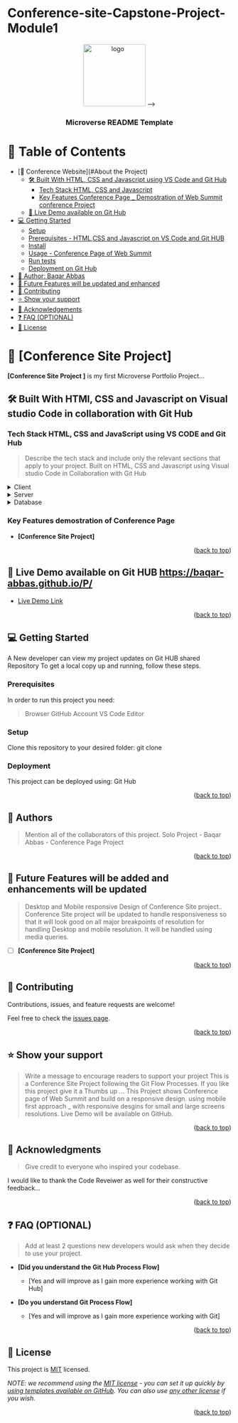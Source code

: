 # Conference-site-Capstone-Project-Module1

<a name="readme-top"></a>

<!--
HOW TO USE:
This is an example of how you may give instructions on setting up your project locally.

Modify this file to match your project and remove sections that don't apply.

REQUIRED SECTIONS:
- Table of Contents
- About the Project
  - Built With
  - Live Demo
- Getting Started
- Authors
- Future Features
- Contributing
- Show your support
- Acknowledgements
- License

OPTIONAL SECTIONS:
- FAQ

After you're finished please remove all the comments and instructions!
-->

<div align="center">
  <!-- You are encouraged to replace this logo with your own! Otherwise you can also remove it. -->
 <!--> <img src="murple_logo.png" alt="logo" width="140"  height="auto" /> -->
  <br/>

  <h3><b>Microverse README Template</b></h3>

</div>

<!-- TABLE OF CONTENTS -->

# 📗 Table of Contents

- [📖 Conference Website](#About the Project)
  - [🛠 Built With HTML, CSS and Javascript using VS Code and Git Hub ](#built-with)
    - [Tech Stack HTML, CSS and Javascript](#tech-stack)
    - [Key Features Conference Page _ Demostration of Web Summit conference Project](#key-features)
  - [🚀 Live Demo available on Git Hub](#live-demo)
- [💻 Getting Started](#getting-started)
  - [Setup](#setup)
  - [Prerequisites - HTML,CSS and Javascript on VS Code and Git HUB](#prerequisites)
  - [Install](#install)
  - [Usage - Conference Page of Web Summit](#usage)
  - [Run tests](#run-tests)
  - [Deployment on Git Hub](#triangular_flag_on_post-deployment)
- [👥 Author: Baqar Abbas](#authors)
- [🔭 Future Features will be updated and enhanced](#future-features)
- [🤝 Contributing](#contributing)
- [⭐️ Show your support](#support)
- [🙏 Acknowledgements](#acknowledgements)
- [❓ FAQ (OPTIONAL)](#faq)
- [📝 License](#license)

<!-- PROJECT DESCRIPTION -->

# 📖 [Conference Site Project] <a name="about-project"></a>



**[Conference Site Project ]** is my first Microverse Portfolio Project...

## 🛠 Built With HTMl, CSS and Javascript on Visual studio Code in collaboration with Git Hub <a name="built-with"></a>

### Tech Stack HTML, CSS and JavaScript using VS CODE and Git Hub<a name="tech-stack"></a>

> Describe the tech stack and include only the relevant sections that apply to your project.
  Built on HTML, CSS and Javascript using Visual studio Code in Collaboration with Git Hub 
<details>
  <summary>Client</summary>
  <ul>
    <li><a href="https://www.google.com/">HTML</a></li>
    <li><a href="https://www.google.com/">CSS</a></li>
    <li><a href="https://www.google.com"">JavaScript</a></li>
  </ul>
</details>

<details>
  <summary>Server</summary>
  <ul>
    
  </ul>
</details>

<details>
<summary>Database</summary>
  <ul>
    
  </ul>
</details>

<!-- Features -->

### Key Features demostration of Conference Page <a name="key-features"></a>

> 

- **[Conference Site Project]**


<p align="right">(<a href="#readme-top">back to top</a>)</p>

<!-- LIVE DEMO -->

## 🚀 Live Demo available on Git HUB <a name="live-demo">https://baqar-abbas.github.io/P/</a>



- [Live Demo Link](https://baqar-abbas.github.io/P/)

<p align="right">(<a href="#readme-top">back to top</a>)</p>

<!-- GETTING STARTED -->

## 💻 Getting Started <a name="getting-started"></a>

 A New developer can view my project updates on Git HUB shared Repository
To get a local copy up and running, follow these steps.

### Prerequisites

In order to run this project you need:
> Browser
> GitHub Account
> VS Code Editor
<!--
Example command:

```sh
 gem install rails
```
 -->

### Setup

Clone this repository to your desired folder: 
git clone <project repository link>

<!--
Example commands:

```sh
  cd my-folder
  git clone git@github.com:myaccount/my-project.git
```
--->



### Deployment

 This project can be deployed using:
Git Hub 
<!--
Example:

```sh

```
 -->

<p align="right">(<a href="#readme-top">back to top</a>)</p>

<!-- AUTHORS -->

## 👥 Authors <a name="authors"></a>

> Mention all of the collaborators of this project.
Solo Project - Baqar Abbas - Conference Page Project



<p align="right">(<a href="#readme-top">back to top</a>)</p>

<!-- FUTURE FEATURES -->

## 🔭 Future Features will be added and enhancements will be updated<a name="future-features"></a>

> Desktop and Mobile responsive Design of Conference Site project..
Conference Site project will be updated to handle responsiveness so that it will look good on all major breakpoints
of resolution for handling Desktop and mobile resolution. It will be handled using media queries.

- [ ] **[Conference Site Project]**


<p align="right">(<a href="#readme-top">back to top</a>)</p>

<!-- CONTRIBUTING -->

## 🤝 Contributing <a name="contributing"></a>

Contributions, issues, and feature requests are welcome!

Feel free to check the [issues page](../../issues/).

<p align="right">(<a href="#readme-top">back to top</a>)</p>

<!-- SUPPORT -->

## ⭐️ Show your support <a name="support"></a>

> Write a message to encourage readers to support your project
 This is a Conference Site Project following the Git Flow Processes.
If you like this project give it a Thumbs up ...
This Project shows Conference page of Web Summit and build on a responsive design.
using mobile first approach _ with responsive desgins for small and large screens resolutions.
Live Demo will be available on GitHub.
<p align="right">(<a href="#readme-top">back to top</a>)</p>

<!-- ACKNOWLEDGEMENTS -->

## 🙏 Acknowledgments <a name="acknowledgements"></a>

> Give credit to everyone who inspired your codebase.

I would like to thank the Code Reveiwer as well for their constructive feedback...

<p align="right">(<a href="#readme-top">back to top</a>)</p>

<!-- FAQ (optional) -->

## ❓ FAQ (OPTIONAL) <a name="faq"></a>

> Add at least 2 questions new developers would ask when they decide to use your project.

- **[Did you understand the Git Hub Process Flow]**

  - [Yes and will improve as I gain more experience working with Git Hub]

- **[Do you understand Git Process Flow]**

  - [Yes and will improve as I gain more experience working with Git]

<p align="right">(<a href="#readme-top">back to top</a>)</p>

<!-- LICENSE -->

## 📝 License <a name="license"></a>

This project is [MIT](./LICENSE) licensed.

_NOTE: we recommend using the [MIT license](https://choosealicense.com/licenses/mit/) - you can set it up quickly by [using templates available on GitHub](https://docs.github.com/en/communities/setting-up-your-project-for-healthy-contributions/adding-a-license-to-a-repository). You can also use [any other license](https://choosealicense.com/licenses/) if you wish._

<p align="right">(<a href="#readme-top">back to top</a>)</p>
